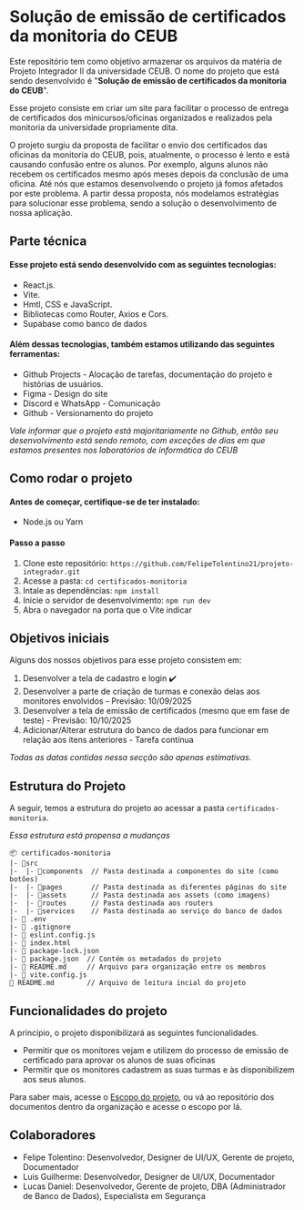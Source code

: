 # Solução de emissão de certificados da monitoria do CEUB
Este repositório tem como objetivo armazenar os arquivos da matéria de Projeto Integrador II da universidade CEUB. O nome do projeto que está sendo desenvolvido é "**Solução de emissão de certificados da monitoria do CEUB**".

Esse projeto consiste em criar um site para facilitar o processo de entrega de certificados dos minicursos/oficinas organizados e realizados pela monitoria da universidade propriamente dita.

O projeto surgiu da proposta de facilitar o envio dos certificados das oficinas da monitoria do CEUB, pois, atualmente, o processo é lento e está causando confusão entre os alunos. Por exemplo, alguns alunos não recebem os certificados mesmo após meses depois da conclusão de uma oficina. Até nós que estamos desenvolvendo o projeto já fomos afetados por este problema. A partir dessa proposta, nós modelamos estratégias para solucionar esse problema, sendo a solução o desenvolvimento de nossa aplicação.

## Parte técnica
#### Esse projeto está sendo desenvolvido com as seguintes tecnologias:
- React.js.
- Vite.
- Hmtl, CSS e JavaScript.
- Bibliotecas como Router, Axios e Cors.
- Supabase como banco de dados
#### Além dessas tecnologias, também estamos utilizando das seguintes ferramentas:
- Github Projects - Alocação de tarefas, documentação do projeto e histórias de usuários.
- Figma - Design do site
- Discord e WhatsApp - Comunicação
- Github - Versionamento do projeto

*Vale informar que o projeto está majoritariamente no Github, então seu desenvolvimento está sendo remoto, com exceções de dias em que estamos presentes nos laboratórios de informática do CEUB*

## Como rodar o projeto
#### Antes de começar, certifique-se de ter instalado:
- Node.js ou Yarn 

#### Passo a passo
1. Clone este repositório: `https://github.com/FelipeTolentino21/projeto-integrador.git`
2. Acesse a pasta: `cd certificados-monitoria`
3. Intale as dependências: `npm install`
4. Inicie o servidor de desenvolvimento: `npm run dev`
5. Abra o navegador na porta que o Vite indicar

## Objetivos iniciais
Alguns dos nossos objetivos para esse projeto consistem em:
1. Desenvolver a tela de cadastro e login ✔️
2. Desenvolver a parte de criação de turmas e conexão delas aos monitores envolvidos - Previsão: 10/09/2025
3. Desenvolver a tela de emissão de certificados (mesmo que em fase de teste) - Previsão: 10/10/2025
4. Adicionar/Alterar estrutura do banco de dados para funcionar em relação aos itens anteriores - Tarefa contínua

*Todas as datas contidas nessa secção são apenas estimativas.*

## Estrutura do Projeto
A seguir, temos a estrutura do projeto ao acessar a pasta `certificados-monitoria`.

*Essa estrutura está propensa a mudanças*
```
📦 certificados-monitoria
|- 📂src
|-  |- 📂components  // Pasta destinada a componentes do site (como botões)
|-  |- 📂pages       // Pasta destinada as diferentes páginas do site
|-  |- 📂assets      // Pasta destinada aos assets (como imagens)
|-  |- 📂routes      // Pasta destinada aos routers
|-  |- 📂services    // Pasta destinada ao serviço do banco de dados
|- 📜 .env
|- 📜 .gitignore
|- 📜 eslint.config.js
|- 📜 index.html
|- 📜 package-lock.json
|- 📜 package.json  // Contém os metadados do projeto
|- 📜 README.md     // Arquivo para organização entre os membros
|- 📜 vite.config.js
📜 README.md        // Arquivo de leitura incial do projeto
```

## Funcionalidades do projeto
A princípio, o projeto disponibilizará as seguintes funcionalidades.
- Permitir que os monitores vejam e utilizem do processo de emissão de certificado para aprovar os alunos de suas oficinas
- Permitir que os monitores cadastrem as suas turmas e às disponibilizem aos seus alunos. 

Para saber mais, acesse o [Escopo do projeto](https://docs.google.com/document/d/1RyOy5Z-JlPvY33MGmqHTKD1hUmSSMS9YT-ahRDMf9HI/edit?usp=sharing), ou vá ao repositório dos documentos dentro da organização e acesse o escopo por lá.

## Colaboradores
- Felipe Tolentino: Desenvolvedor, Designer de UI/UX, Gerente de projeto, Documentador
- Luis Guilherme: Desenvolvedor, Designer de UI/UX, Documentador
- Lucas Daniel: Desenvolvedor, Gerente de projeto, DBA (Administrador de Banco de Dados), Especialista em Segurança
